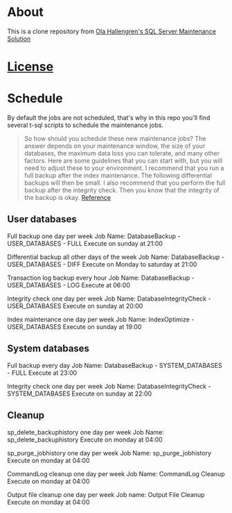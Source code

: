 # About

This is a clone repository from [Ola Hallengren's SQL Server Maintenance Solution](http://ola.hallengren.com/)

# [License](http://ola.hallengren.com/license.html)

# Schedule

By default the jobs are not scheduled, that's why in this repo you'll find several t-sql scripts to schedule the maintenance jobs.

> So how should you schedule these new maintenance jobs? The answer depends on your maintenance window, the size of your databases, the maximum data loss you can tolerate, and many other factors. Here are some guidelines that you can start with, but you will need to adjust these to your environment.
> I recommend that you run a full backup after the index maintenance. The following differential backups will then be small. I also recommend that you perform the full backup after the integrity check. Then you know that the integrity of the backup is okay.
> [Reference](http://ola.hallengren.com/frequently-asked-questions.html)

## User databases

Full backup one day per week
Job Name: DatabaseBackup - USER_DATABASES - FULL
Execute on sunday at 21:00

Differential backup all other days of the week
Job Name: DatabaseBackup - USER_DATABASES - DIFF
Execute on Monday to saturday at 21:00

Transaction log backup every hour
Job Name: DatabaseBackup - USER_DATABASES - LOG
Execute at 06:00

Integrity check one day per week
Job Name: DatabaseIntegrityCheck - USER_DATABASES
Execute on sunday at 20:00

Index maintenance one day per week
Job Name: IndexOptimize - USER_DATABASES
Execute on sunday at 19:00
		
## System databases

Full backup every day
Job Name: DatabaseBackup - SYSTEM_DATABASES - FULL
Execute at 23:00 

Integrity check one day per week
Job Name: DatabaseIntegrityCheck - SYSTEM_DATABASES
Execute on sunday at 22:00
		
## Cleanup

sp_delete_backuphistory one day per week
Job Name: sp_delete_backuphistory
Execute on monday at 04:00 
	
sp_purge_jobhistory one day per week
Job Name: sp_purge_jobhistory
Execute on monday at 04:00 
	
CommandLog cleanup one day per week
Job Name: CommandLog Cleanup
Execute on monday at 04:00 
	
Output file cleanup one day per week
Job name: Output File Cleanup
Execute on monday at 04:00 
